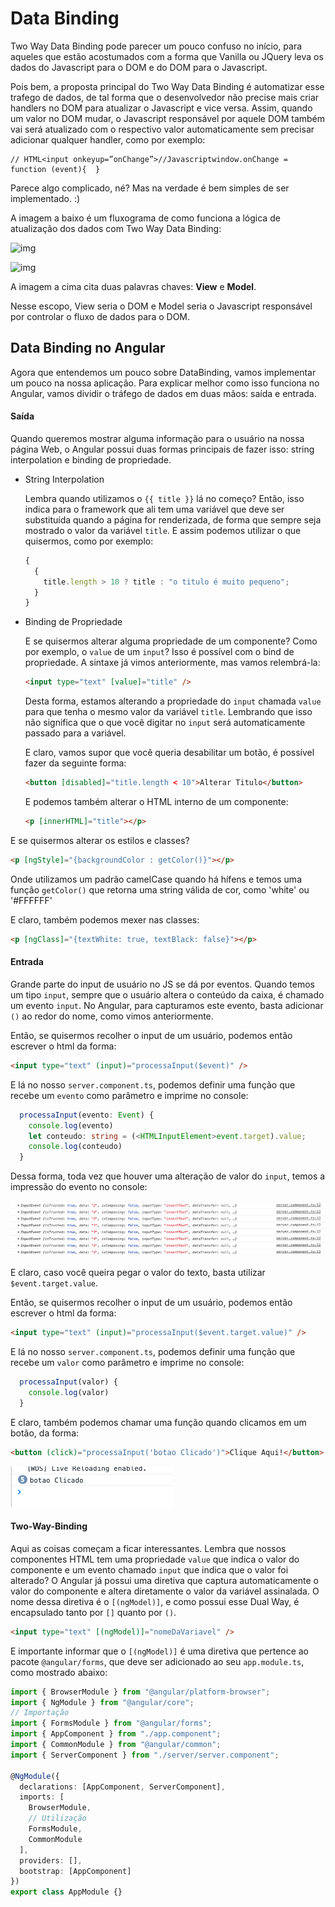 # Data Binding

Two Way Data Binding pode parecer um pouco confuso no início, para aqueles que estão acostumados com a forma que Vanilla ou JQuery leva os dados do Javascript para o DOM e do DOM para o Javascript.

Pois bem, a proposta principal do Two Way Data Binding é automatizar esse trafego de dados, de tal forma que o desenvolvedor não precise mais criar handlers no DOM para atualizar o Javascript e vice versa. Assim, quando um valor no DOM mudar, o Javascript responsável por aquele DOM também vai será atualizado com o respectivo valor automaticamente sem precisar adicionar qualquer handler, como por exemplo:

```
// HTML<input onkeyup=”onChange”>//Javascriptwindow.onChange = function (event){  }
```

Parece algo complicado, né? Mas na verdade é bem simples de ser implementado. :)

A imagem a baixo é um fluxograma de como funciona a lógica de atualização dos dados com Two Way Data Binding:

![img](https://miro.medium.com/max/60/1*O6I3-97aifsSSZ1eytcavA.png?q=20)

![img](https://miro.medium.com/max/667/1*O6I3-97aifsSSZ1eytcavA.png)

A imagem a cima cita duas palavras chaves: **View** e **Model**.

Nesse escopo, View seria o DOM e Model seria o Javascript responsável por controlar o fluxo de dados para o DOM.

## Data Binding no Angular

Agora que entendemos um pouco sobre DataBinding, vamos implementar um pouco na nossa aplicação. Para explicar melhor como isso funciona no Angular, vamos dividir o tráfego de dados em duas mãos: saída e entrada.

#### Saída

Quando queremos mostrar alguma informação para o usuário na nossa página Web, o Angular possui duas formas principais de fazer isso: string interpolation e binding de propriedade.

- String Interpolation

  Lembra quando utilizamos o `{{ title }}` lá no começo? Então, isso indica para o framework que ali tem uma variável que deve ser substituída quando a página for renderizada, de forma que sempre seja mostrado o valor da variável `title`. E assim podemos utilizar o que quisermos, como por exemplo:

  ```typescript
  {
    {
      title.length > 10 ? title : "o titulo é muito pequeno";
    }
  }
  ```

- Binding de Propriedade

  E se quisermos alterar alguma propriedade de um componente? Como por exemplo, o `value` de um `input`? Isso é possível com o bind de propriedade. A sintaxe já vimos anteriormente, mas vamos relembrá-la:

  ```html
  <input type="text" [value]="title" />
  ```

  Desta forma, estamos alterando a propriedade do `input` chamada `value` para que tenha o mesmo valor da variável `title`. Lembrando que isso não significa que o que você digitar no `input` será automaticamente passado para a variável.

  E claro, vamos supor que você queria desabilitar um botão, é possível fazer da seguinte forma:

  ```html
  <button [disabled]="title.length < 10">Alterar Titulo</button>
  ```

  E podemos também alterar o HTML interno de um componente:

  ```html
  <p [innerHTML]="title"></p>
  ```

E se quisermos alterar os estilos e classes?

```html
<p [ngStyle]="{backgroundColor : getColor()}"></p>
```

Onde utilizamos um padrão camelCase quando há hífens e temos uma função `getColor()` que retorna uma string válida de cor, como 'white' ou '#FFFFFF'

E claro, também podemos mexer nas classes:

```html
<p [ngClass]="{textWhite: true, textBlack: false}"></p>
```

#### Entrada

Grande parte do input de usuário no JS se dá por eventos. Quando temos um tipo `input`, sempre que o usuário altera o conteúdo da caixa, é chamado um evento `input`. No Angular, para capturamos este evento, basta adicionar `()` ao redor do nome, como vimos anteriormente.

Então, se quisermos recolher o input de um usuário, podemos então escrever o html da forma:

```html
<input type="text" (input)="processaInput($event)" />
```

E lá no nosso `server.component.ts`, podemos definir uma função que recebe um `evento` como parâmetro e imprime no console:

```typescript
  processaInput(evento: Event) {
    console.log(evento)
    let conteudo: string = (<HTMLInputElement>event.target).value;
    console.log(conteudo)
  }
```

Dessa forma, toda vez que houver uma alteração de valor do `input`, temos a impressão do evento no console:

![image-20191110194748247](assets/image-20191110194748247-3426070.png)

E claro, caso você queira pegar o valor do texto, basta utilizar `$event.target.value`.

Então, se quisermos recolher o input de um usuário, podemos então escrever o html da forma:

```html
<input type="text" (input)="processaInput($event.target.value)" />
```

E lá no nosso `server.component.ts`, podemos definir uma função que recebe um `valor` como parâmetro e imprime no console:

```typescript
  processaInput(valor) {
    console.log(valor)
  }
```

E claro, também podemos chamar uma função quando clicamos em um botão, da forma:

```html
<button (click)="processaInput('botao Clicado')">Clique Aqui!</button>
```

![image-20191110200042095](assets/image-20191110200042095.png)

#### Two-Way-Binding

Aqui as coisas começam a ficar interessantes. Lembra que nossos componentes HTML tem uma propriedade `value` que indica o valor do componente e um evento chamado `input` que indica que o valor foi alterado? O Angular já possui uma diretiva que captura automaticamente o valor do componente e altera diretamente o valor da variável assinalada. O nome dessa diretiva é o `[(ngModel)]`, e como possui esse Dual Way, é encapsulado tanto por `[]` quanto por `()`.

```html
<input type="text" [(ngModel)]="nomeDaVariavel" />
```

E importante informar que o `[(ngModel)]` é uma diretiva que pertence ao pacote `@angular/forms`, que deve ser adicionado ao seu `app.module.ts`, como mostrado abaixo:

```typescript
import { BrowserModule } from "@angular/platform-browser";
import { NgModule } from "@angular/core";
// Importação
import { FormsModule } from "@angular/forms";
import { AppComponent } from "./app.component";
import { CommonModule } from "@angular/common";
import { ServerComponent } from "./server/server.component";

@NgModule({
  declarations: [AppComponent, ServerComponent],
  imports: [
    BrowserModule,
    // Utilização
    FormsModule,
    CommonModule
  ],
  providers: [],
  bootstrap: [AppComponent]
})
export class AppModule {}
```
